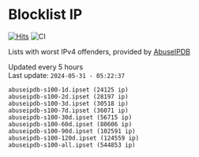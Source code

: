# Blocklist IP

[![Hits](https://hits.seeyoufarm.com/api/count/incr/badge.svg?url=https%3A%2F%2Fgithub.com%2Fborestad%2Fblocklist-ip%2F&count_bg=%2379C83D&title_bg=%23555555&icon=&icon_color=%23E7E7E7&title=hits&edge_flat=false)](https://hits.seeyoufarm.com)  ![CI](https://img.shields.io/github/workflow/status/borestad/blocklist-ip/CI?style=flat-square)

Lists with worst IPv4 offenders, provided by [AbuseIPDB](https://www.abuseipdb.com/)

<!-- FOOTER-PLACEHOLDER -->
Updated every 5 hours<br>
Last update: `2024-05-31 - 05:22:37`
```
abuseipdb-s100-1d.ipset (24125 ip)
abuseipdb-s100-2d.ipset (28197 ip)
abuseipdb-s100-3d.ipset (30518 ip)
abuseipdb-s100-7d.ipset (36071 ip)
abuseipdb-s100-30d.ipset (56715 ip)
abuseipdb-s100-60d.ipset (80606 ip)
abuseipdb-s100-90d.ipset (102591 ip)
abuseipdb-s100-120d.ipset (124559 ip)
abuseipdb-s100-all.ipset (544853 ip)
```
